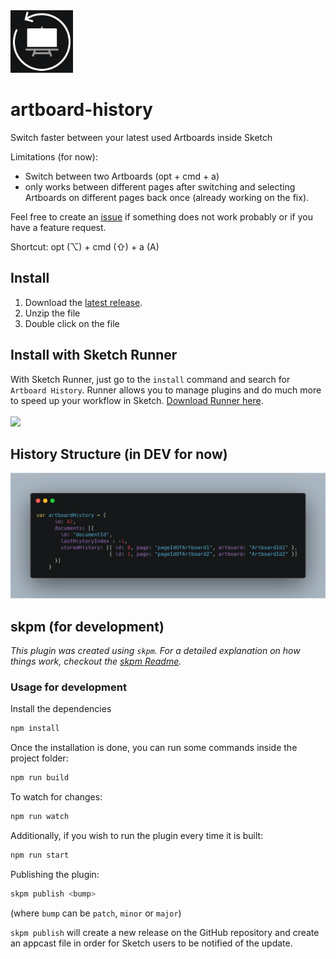 <img src="https://raw.githubusercontent.com/jan-patrick/sketch_artboard-history/master/assets/icon.png" width=100>

# artboard-history

Switch faster between your latest used Artboards inside Sketch

Limitations (for now):
- Switch between two Artboards (opt + cmd + a)
- only works between different pages after switching and selecting Artboards on different pages back once (already working on the fix).

Feel free to create an [issue](https://github.com/jan-patrick/sketch_artboard-history/issues) if something does not work probably or if you have a feature request.

Shortcut:
opt (⌥) + cmd (⇧) + a (A)

## Install
1. Download the [latest release](https://github.com/jan-patrick/sketch_artboard-history/releases/latest/download/artboard-history.sketchplugin.zip).
2. Unzip the file
3. Double click on the file


## Install with Sketch Runner
With Sketch Runner, just go to the `install` command and search for `Artboard History`. Runner allows you to manage plugins and do much more to speed up your workflow in Sketch. [Download Runner here](http://www.sketchrunner.com).
<br/><br/><a href="http://bit.ly/SketchRunnerWebsite"><img src="http://bit.ly/RunnerBadgeBlue" width=140></a>

## History Structure (in DEV for now)
<img src="https://raw.githubusercontent.com/jan-patrick/sketch_artboard-history/master/artboardHistory_object.png">

## skpm (for development)

_This plugin was created using `skpm`. For a detailed explanation on how things work, checkout the [skpm Readme](https://github.com/skpm/skpm/blob/master/README.md)._

### Usage for development

Install the dependencies

```bash
npm install
```

Once the installation is done, you can run some commands inside the project folder:

```bash
npm run build
```

To watch for changes:

```bash
npm run watch
```

Additionally, if you wish to run the plugin every time it is built:

```bash
npm run start
```

Publishing the plugin:

```bash
skpm publish <bump>
```

(where `bump` can be `patch`, `minor` or `major`)

`skpm publish` will create a new release on the GitHub repository and create an appcast file in order for Sketch users to be notified of the update.
